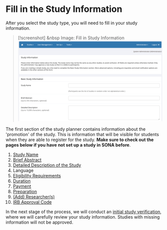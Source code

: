 
# Fill in the Study Information

After you select the study type, you will need to fill in your study information.

>[!screenshot] <i class="fa-solid fa-camera"></i> &nbsp Image: Fill in Study Information
><img src="/static/images/fill_study_info.png" alt="Add New Study" class="responsive-image">

The first section of the study planner contains information about the 'promotion' of the study. This is information that will be visible for students when they are able to register for the study. **Make sure to check out the pages below if you have not set up a study in SONA before**. 

1. [Study Name](study-name)
2. [Brief Abstract](brief-abstract)
3. [Detailed Description of the Study](detailed-description)
4. Language
5. [Eligibility Requirements](eligibility-requirements)
6. [Duration](duration)
7. [Payment](payment)
8. [Preparation](preparation)
9. [(Add) Researcher(s)](add-researchers)
10. [IRB Approval Code](ethical-approval)

In the next stage of the process, we will conduct an [initial study verification](initial-study-verification), where we will carefully review your study information. Studies with missing information will not be approved. 
